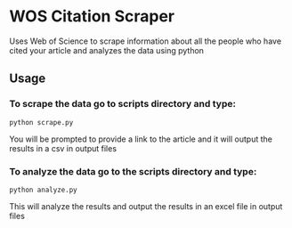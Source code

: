 # WOS Citation Scraper

Uses Web of Science to scrape information about all the people who have cited your article and analyzes the data using python
 
## Usage

### To scrape the data go to scripts directory and type:

```
python scrape.py
```

You will be prompted to provide a link to the article and it will output the results in a csv in output files


### To analyze the data go to the scripts directory and type:

```
python analyze.py
```

This will analyze the results and output the results in an excel file in output files
